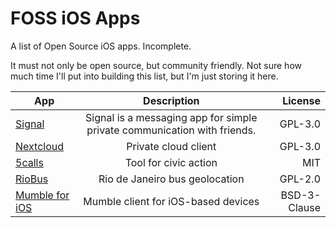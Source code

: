 # FOSS iOS Apps
A list of Open Source iOS apps. Incomplete.

It must not only be open source, but community friendly. Not sure how much time
I'll put into building this list, but I'm just storing it here.


| App        | Description           | License  |
| ------------- |:-------------:| -----:|
| [Signal](https://github.com/WhisperSystems/Signal-iOS) | Signal is a messaging app for simple private communication with friends. | GPL-3.0 |
| [Nextcloud](https://github.com/nextcloud/ios) | Private cloud client | GPL-3.0 |
| [5calls](https://github.com/5calls/ios) | Tool for civic action | MIT |
| [RioBus](https://github.com/RioBus/ios) |  Rio de Janeiro bus geolocation | GPL-2.0 |
| [Mumble for iOS](https://github.com/mumble-voip/mumble-iphoneos) | Mumble client for iOS-based devices | BSD-3-Clause |

